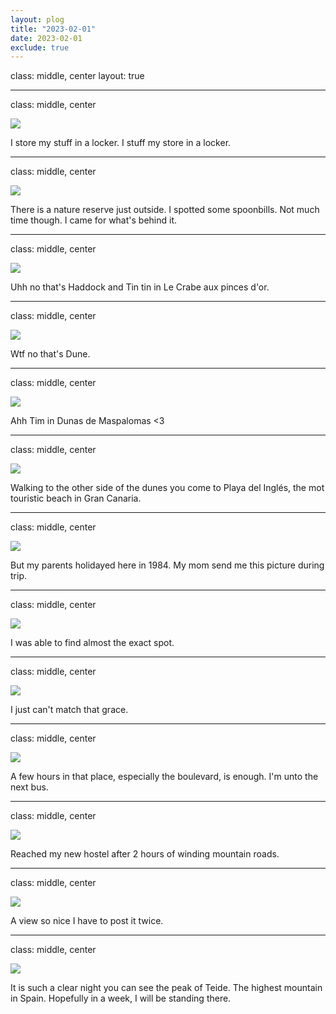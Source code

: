 ```yaml
---
layout: plog
title: "2023-02-01"
date: 2023-02-01
exclude: true
---
```


class: middle, center
layout: true

---

class: middle, center

<img class="plog-picture" src="{{ site.baseurl }}/img/plog/2023-02-01/01.jpg" />

I store my stuff in a locker. I stuff my store in a locker.

---

class: middle, center

<img class="plog-picture" src="{{ site.baseurl }}/img/plog/2023-02-01/02.png" />

There is a nature reserve just outside. I spotted some spoonbills. Not much time though. I came for what's behind it.

---

class: middle, center

<img class="plog-picture" src="{{ site.baseurl }}/img/plog/2023-02-01/03.jpg" />

Uhh no that's Haddock and Tin tin in Le Crabe aux pinces d'or.

---

class: middle, center

<img class="plog-picture" src="{{ site.baseurl }}/img/plog/2023-02-01/04.png" />

Wtf no that's Dune.

---

class: middle, center

<img class="plog-picture" src="{{ site.baseurl }}/img/plog/2023-02-01/05.jpg" />

Ahh Tim in Dunas de Maspalomas <3

---

class: middle, center

<img class="plog-picture" src="{{ site.baseurl }}/img/plog/2023-02-01/06.jpg" />

Walking to the other side of the dunes you come to Playa del Inglés, the mot touristic beach in Gran Canaria.

---

class: middle, center

<img class="plog-picture" src="{{ site.baseurl }}/img/plog/2023-02-01/07.jpeg" />

But my parents holidayed here in 1984. My mom send me this picture during trip.

---

class: middle, center

<img class="plog-picture" src="{{ site.baseurl }}/img/plog/2023-02-01/08.jpg" />

I was able to find almost the exact spot.

---

class: middle, center

<img class="plog-picture" src="{{ site.baseurl }}/img/plog/2023-02-01/09.png" />

I just can't match that grace.

---

class: middle, center

<img class="plog-picture" src="{{ site.baseurl }}/img/plog/2023-02-01/10.jpg" />

A few hours in that place, especially the boulevard, is enough. I'm unto the next bus.

---

class: middle, center

<img class="plog-picture" src="{{ site.baseurl }}/img/plog/2023-02-01/11.jpg" />

Reached my new hostel after 2 hours of winding mountain roads.

---

class: middle, center

<img class="plog-picture" src="{{ site.baseurl }}/img/plog/2023-02-01/12.jpg" />

A view so nice I have to post it twice.

---

class: middle, center

<img class="plog-picture" src="{{ site.baseurl }}/img/plog/2023-02-01/13.jpg" />

It is such a clear night you can see the peak of Teide. The highest mountain in Spain. Hopefully in a week, I will be standing there.

